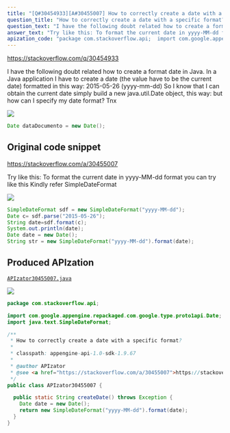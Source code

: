 ```yaml
---
title: "[Q#30454933][A#30455007] How to correctly create a date with a specific format?"
question_title: "How to correctly create a date with a specific format?"
question_text: "I have the following doubt related how to create a format date in Java. In a Java application I have to create a date (the value have to be the current date) formatted in this way: 2015-05-26 (yyyy-mm-dd) So I know that I can obtain the current date simply build a new java.util.Date object, this way: but how can I specify my date format? Tnx"
answer_text: "Try like this: To format the current date in yyyy-MM-dd format you can try like this Kindly refer SimpleDateFormat"
apization_code: "package com.stackoverflow.api;  import com.google.appengine.repackaged.com.google.type.proto1api.Date; import java.text.SimpleDateFormat;  /**  * How to correctly create a date with a specific format?  *  * classpath: appengine-api-1.0-sdk-1.9.67  *  * @author APIzator  * @see <a href=\"https://stackoverflow.com/a/30455007\">https://stackoverflow.com/a/30455007</a>  */ public class APIzator30455007 {    public static String createDate() throws Exception {     Date date = new Date();     return new SimpleDateFormat(\"yyyy-MM-dd\").format(date);   } }"
---
```


https://stackoverflow.com/q/30454933

I have the following doubt related how to create a format date in Java.
In a Java application I have to create a date (the value have to be the current date) formatted in this way: 2015-05-26 (yyyy-mm-dd)
So I know that I can obtain the current date simply build a new java.util.Date object, this way:
but how can I specify my date format?
Tnx


<div class="code-logo"><img src="/stackoverflow.png" /></div>

```java
Date dataDocumento = new Date();
```


## Original code snippet

https://stackoverflow.com/a/30455007

Try like this:
To format the current date in yyyy-MM-dd format you can try like this
Kindly refer SimpleDateFormat

<div class="code-logo"><img src="/stackoverflow.png" /></div>

```java
SimpleDateFormat sdf = new SimpleDateFormat("yyyy-MM-dd");
Date c= sdf.parse("2015-05-26");
String date=sdf.format(c);
System.out.println(date);
Date date = new Date();
String str = new SimpleDateFormat("yyyy-MM-dd").format(date);
```

## Produced APIzation

[`APIzator30455007.java`](https://github.com/pasqualesalza/apization-temp/raw/main/data/search/APIzator30455007.java)

<div class="code-logo"><img src="/apizator.png" /></div>

```java
package com.stackoverflow.api;

import com.google.appengine.repackaged.com.google.type.proto1api.Date;
import java.text.SimpleDateFormat;

/**
 * How to correctly create a date with a specific format?
 *
 * classpath: appengine-api-1.0-sdk-1.9.67
 *
 * @author APIzator
 * @see <a href="https://stackoverflow.com/a/30455007">https://stackoverflow.com/a/30455007</a>
 */
public class APIzator30455007 {

  public static String createDate() throws Exception {
    Date date = new Date();
    return new SimpleDateFormat("yyyy-MM-dd").format(date);
  }
}

```